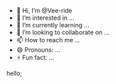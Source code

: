 - 👋 Hi, I’m @Vee-ride
- 👀 I’m interested in ...
- 🌱 I’m currently learning ...
- 💞️ I’m looking to collaborate on ...
- 📫 How to reach me ...
- 😄 Pronouns: ...
- ⚡ Fun fact: ...

<!---
Vee-ride/Vee-ride is a ✨ special ✨ repository because its `README.md` (this file) appears on your GitHub profile.
You can click the Preview link to take a look at your changes.
--->hello;

